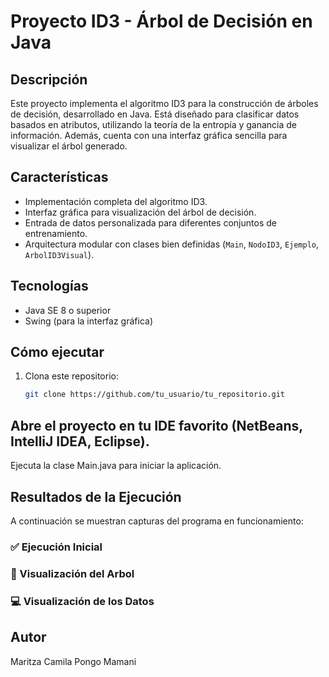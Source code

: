 # Proyecto ID3 - Árbol de Decisión en Java

## Descripción

Este proyecto implementa el algoritmo ID3 para la construcción de árboles de decisión, desarrollado en Java. Está diseñado para clasificar datos basados en atributos, utilizando la teoría de la entropía y ganancia de información. Además, cuenta con una interfaz gráfica sencilla para visualizar el árbol generado.

## Características

- Implementación completa del algoritmo ID3.
- Interfaz gráfica para visualización del árbol de decisión.
- Entrada de datos personalizada para diferentes conjuntos de entrenamiento.
- Arquitectura modular con clases bien definidas (`Main`, `NodoID3`, `Ejemplo`, `ArbolID3Visual`).

## Tecnologías

- Java SE 8 o superior
- Swing (para la interfaz gráfica)

## Cómo ejecutar

1. Clona este repositorio:
   ```bash
   git clone https://github.com/tu_usuario/tu_repositorio.git
   
## Abre el proyecto en tu IDE favorito (NetBeans, IntelliJ IDEA, Eclipse).

Ejecuta la clase Main.java para iniciar la aplicación.
## Resultados de la Ejecución

A continuación se muestran capturas del programa en funcionamiento:

### ✅ Ejecución Inicial 

### 🌳 Visualización del Arbol

### 💻 Visualización de los Datos

## Autor
Maritza Camila Pongo Mamani

